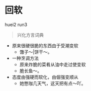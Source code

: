 # 回软
huei2 run3
> 兴化方言词典
- 原来很硬很脆的东西由于受潮变软
  - 馓子～|饼干～。
- 一种烹调方法
  - 原来炸脆的菜肴从油中走过使变软
  - 脆长鱼～。
- 态度由强硬而软化，由倔强变顺从
  - 她憋咖几天气，这天把有点～吖。
